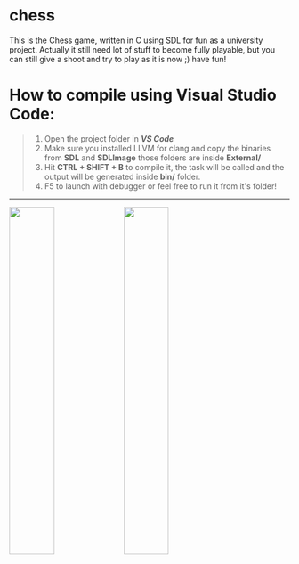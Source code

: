 # chess
This is the Chess game, written in C using SDL for fun as a university project. Actually it still need lot of stuff to become fully playable, but you can still give a shoot and try to play as it is now ;) have fun!

# How to compile using Visual Studio Code:

> 1) Open the project folder in **_VS Code_**
> 2) Make sure you installed LLVM for clang and copy the binaries from **SDL** and **SDLImage** those folders are inside **External/**
> 3) Hit **CTRL + SHIFT + B** to compile it, the task will be called and the output will be generated inside **bin/** folder.
> 4) F5 to launch with debugger or feel free to run it from it's folder!

----------------------------------------------------------------------------

<p float="left">
  <img src="https://user-images.githubusercontent.com/7602472/162612643-bac28397-7bf5-43d5-a133-b2621cefb27e.png" width=40% height=40%>
  <img src="https://user-images.githubusercontent.com/7602472/162612643-bac28397-7bf5-43d5-a133-b2621cefb27e.png" width=40% height=40%>
</p>
